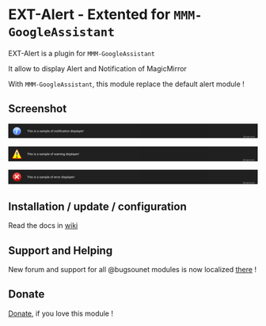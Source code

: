 # EXT-Alert - Extented for `MMM-GoogleAssistant`

EXT-Alert is a plugin for `MMM-GoogleAssistant`

It allow to display Alert and Notification of MagicMirror

With `MMM-GoogleAssistant`, this module replace the default alert module !

## Screenshot
![](https://raw.githubusercontent.com/bugsounet/EXT-Alert/dev/screenshot/informationShot.png)

![](https://raw.githubusercontent.com/bugsounet/EXT-Alert/dev/screenshot/warningShot.png)

![](https://raw.githubusercontent.com/bugsounet/EXT-Alert/dev/screenshot/errorShot.png)

## Installation / update / configuration

Read the docs in [wiki](https://wiki.bugsounet.fr/EXT-Alert)

## Support and Helping
New forum and support for all @bugsounet modules is now localized [there](https://forum.bugsounet.fr) !
 
## Donate
 [Donate](https://www.paypal.com/cgi-bin/webscr?cmd=_s-xclick&hosted_button_id=TTHRH94Y4KL36&source=url), if you love this module !
